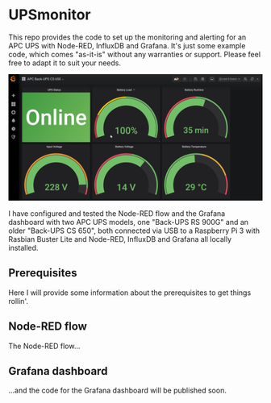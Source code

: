 # UPSmonitor
This repo provides the code to set up the monitoring and alerting for an APC UPS with Node-RED, InfluxDB and Grafana. It's just some example code, which comes "as-it-is" without any warranties or support. Please feel free to adapt it to suit your needs.

![UPSmonitor Grafana dashboard](media/grafana_dashboard.png)

I have configured and tested the Node-RED flow and the Grafana dashboard with two APC UPS models,  one "Back-UPS RS 900G" and an older "Back-UPS CS 650", both connected via USB to a Raspberry Pi 3 with Rasbian Buster Lite and Node-RED, InfluxDB and Grafana all locally installed.

## Prerequisites

Here I will provide some information about the prerequisites to get things rollin'.

## Node-RED flow

The Node-RED flow...

## Grafana dashboard

...and the code for the Grafana dashboard will be published soon.